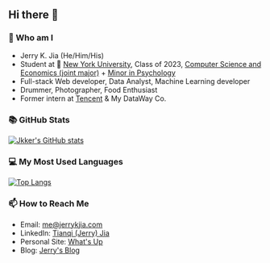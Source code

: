 ## Hi there 👋


### 🙋‍ Who am I

- Jerry K. Jia (He/Him/His)
- Student at 🏫  [New York University](https://www.nyu.edu/), Class of 2023, [Computer Science and Economics (joint major)](https://cs.nyu.edu/home/undergrad/major_programs.html) + [Minor in Psychology](https://as.nyu.edu/content/nyu-as/as/departments/psychology/undergraduate/program-requirements.html)
- Full-stack Web developer, Data Analyst, Machine Learning developer
- Drummer, Photographer, Food Enthusiast
- Former intern at [Tencent](https://intl.cloud.tencent.com/) & My DataWay Co.

### 📚 GitHub Stats
[![Jkker's GitHub stats](https://github-stats.jerrykjia.com/api?username=Jkker&theme=dracula&count_private=true)](https://github.com/Jkker/github-readme-stats)

### 💻 My Most Used Languages
[![Top Langs](https://github-stats.jerrykjia.com/api/top-langs/?username=Jkker&theme=dracula&langs_count=6&layout=compact&count_private=true)](https://github.com/Jkker/github-readme-stats)


### 📫 How to Reach Me
- Email: [me@jerrykjia.com](mailto:me@jerrykjia.com)
- LinkedIn: [Tianqi (Jerry) Jia](https://www.linkedin.com/in/jerrykjia/)
- Personal Site: [What's Up](https://www.jerrykjia.com/)
- Blog: [Jerry's Blog](https://blog.jerrykjia.com/)

<!--
**Jkker/Jkker** is a ✨ _special_ ✨ repository because its `README.md` (this file) appears on your GitHub profile.

Here are some ideas to get you started:

- 🔭 I’m currently working on ...
- 🌱 I’m currently learning ...
- 👯 I’m looking to collaborate on ...
- 🤔 I’m looking for help with ...
- 💬 Ask me about ...
- 📫 How to reach me: ...
- 😄 Pronouns: ...
- ⚡ Fun fact: ...
-->
